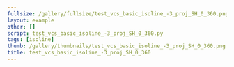```yaml
---
fullsize: /gallery/fullsize/test_vcs_basic_isoline_-3_proj_SH_0_360.png
layout: example
other: []
script: test_vcs_basic_isoline_-3_proj_SH_0_360.py
tags: [isoline]
thumb: /gallery/thumbnails/test_vcs_basic_isoline_-3_proj_SH_0_360.png
title: test_vcs_basic_isoline_-3_proj_SH_0_360
---
```

